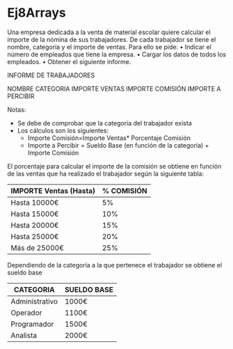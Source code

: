 # Ej8Arrays

Una empresa dedicada a la venta de material escolar quiere calcular el importe de la nómina de sus
trabajadores.
De cada trabajador se tiene el nombre, categoría y el importe de ventas.
Para ello se pide:
• Indicar el número de empleados que tiene la empresa.
• Cargar los datos de todos los empleados.
• Obtener el siguiente informe.

INFORME DE TRABAJADORES

NOMBRE CATEGORIA IMPORTE VENTAS IMPORTE COMISIÓN IMPORTE A PERCIBIR

Notas:
- Se debe de comprobar que la categoría del trabajador exista
- Los cálculos son los siguientes:
	- Importe Comisión=Importe Ventas* Porcentaje Comisión
	- Importe a Percibir = Sueldo Base (en función de la categoría) + Importe Comisión

El porcentaje para calcular el importe de la comisión se obtiene en función de las ventas que ha realizado el
trabajador según la siguiente tabla:

| IMPORTE Ventas (Hasta) | % COMISIÓN |
| --- | --- |
| Hasta 10000€ | 5% |
| Hasta 15000€ | 10% |
| Hasta 20000€ | 15% |
| Hasta 25000€ | 20% |
| Más de 25000€ | 25% |

Dependiendo de la categoría a la que pertenece el trabajador se obtiene el sueldo base

| CATEGORIA | SUELDO BASE |
| --- | --- |
| Administrativo | 1000€ |
| Operador | 1100€ |
| Programador | 1500€ |
| Analista | 2000€ |

